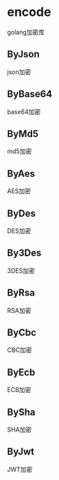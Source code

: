 # encode
golang加密库

## ByJson
json加密

## ByBase64
base64加密

## ByMd5
md5加密

## ByAes
AES加密

## ByDes
DES加密

## By3Des
3DES加密

## ByRsa
RSA加密

## ByCbc
CBC加密

## ByEcb
ECB加密

## BySha
SHA加密

## ByJwt
JWT加密


